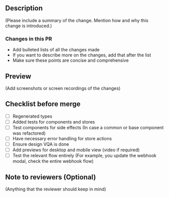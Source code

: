 ## Description

(Please include a summary of the change. Mention how and why this change is introduced.)

### Changes in this PR

- Add bulleted lists of all the changes made
- If you want to describe more on the changes, add that after the list
- Make sure these points are concise and comprehensive

## Preview

(Add screenshots or screen recordings of the changes)

## Checklist before merge

- [ ] Regenerated types
- [ ] Added tests for components and stores
- [ ] Test components for side effects (In case a common or base component was refactored)
- [ ] Have necessary error handling for store actions
- [ ] Ensure design VQA is done
- [ ] Add previews for desktop and mobile view (video if required)
- [ ] Test the relevant flow entirely (For example, you update the webhook modal, check the entire webhook flow)

## Note to reviewers (Optional)

(Anything that the reviewer should keep in mind)
